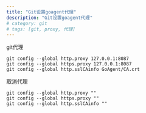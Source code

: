 ```yaml
---
title: "Git设置goagent代理"
description: "Git设置goagent代理"
# category: git
# tags: [git, proxy, 代理]
---
```



git代理

    git config --global http.proxy 127.0.0.1:8087
    git config --global https.proxy 127.0.0.1:8087
    git config --global http.sslCAinfo GoAgent/CA.crt

取消代理

    git config --global http.proxy ""
    git config --global https.proxy ""
    git config --global http.sslCAinfo ""

